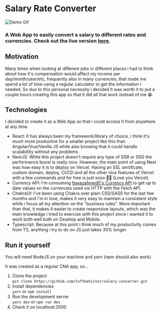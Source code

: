 # Salary Rate Converter

![Demo Gif](docs/assets/demo-gif.gif)

### A Web App to easily convert a salary to different rates and currencies. Check out the live version [here](https://salary-rate-converter.vercel.app/).

## Motivation

Many times when looking at different jobs in different places i had to think about how it's compensation would affect my income per day/month/year/etc, frequently also in many currencies, that made me spend a lot of time using a regular calculator to get the information i needed. So due to this personal necessity i decided it was worth it to put a couple hours creating this app so that it did all that work instead of me 😁.

## Technologies

I decided to create it as a Web App so that i could access it from anywhere at any time.

- React: It has always been my framework/library of choice, i think it's much more productive for a smaller project like this than Angular/Vue/Vanilla JS while also knowing that it could handle scalabillity without any problems.
- NextJS: While this project doesn't require any type of SSR or SSG the performance boost is really nice. However, the main point of using Next was how easy it is to deploy on Vercel. Having an SSL sertificate, custom domain, deploy, CI/CD and all the other nice features of Vercel with a few commands and for free is just sooo 💖💖 (Love you Vercel).
- Currency API: I'm consuming [fawazahmed0's Currency API](https://github.com/fawazahmed0/currency-api) to get up to date values on the currencies used via HTTP with the Fetch API.
- ChakraUI: I've been using Chakra over plain CSS/SASS for the last few months and i'm in love, makes it very easy to maintain a consistent style while i focus all my attention on the "business rules". More important than that, it makes it easier to create responsive layouts, which was the main knowledge i tried to exercise with this project since i wanted it to work both well both on Desktop and Mobile.
- Typescript: Because at this point i think much of my productivity comes from TS, anything i try to do on JS just takes 30% longer.

## Run it yourself

You will need NodeJS on your machine and yarn (npm should also work)  

It was created as a regular CNA app, so...

1. Clone the project  
``git clone https://github.com/CoffeeVictor/salary-converter.git``
2. Install dependencies  
   ``yarn`` or ``npm install``
3. Run the development server  
   ``yarn dev`` or ``npm run dev``
4. Check it on localhost:3000